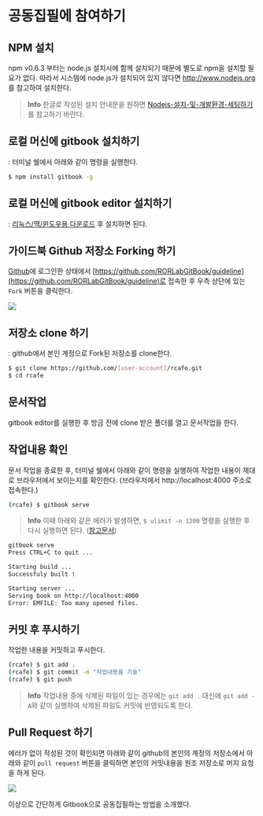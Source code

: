 # 공동집필에 참여하기

## NPM 설치

npm v0.6.3 부터는 node.js 설치시에 함께 설치되기 때문에 별도로 npm을 설치할 필요가 없다. 따라서 시스템에 node.js가 설치되어 있지 않다면 http://www.nodejs.org 를 참고하여 설치한다.

> **Info** 한글로 작성된 설치 안내문을 원하면  [Nodejs-설치-및-개발환경-세팅하기](http://inspiredjw.tistory.com/entry/Nodejs-설치-및-개발환경-세팅하기)를 참고하기 바란다.


## 로컬 머신에 gitbook 설치하기

: 터미널 쉘에서 아래와 같이 명령을 실행한다.

```bash
$ npm install gitbook -g
```

## 로컬 머신에 gitbook editor 설치하기

: [리눅스/맥/윈도우용 다운로드](https://github.com/GitbookIO/editor/releases) 후 설치하면 된다.

## 가이드북 Github 저장소 Forking 하기

[Github](https://github.com)에 로그인한 상태에서 [https://github.com/RORLabGitBook/guideline](https://github.com/RORLabGitBook/guideline)로 접속한 후 우측 상단에 있는 `Fork` 버튼을 클릭한다.

![](http://i1373.photobucket.com/albums/ag392/rorlab/Photobucket%20Desktop%20-%20RORLAB/2014-05-18_20-08-57_zpsc381de0d.png)


## 저장소 clone 하기

: github에서 본인 계정으로 Fork된 저장소를 clone한다.

```bash
$ git clone https://github.com/[user-account]/rcafe.git
$ cd rcafe
```

## 문서작업

gitbook editor를 실행한 후 방금 전에 clone 받은 폴더를 열고 문서작업을 한다.

## 작업내용 확인

문서 작업을 종료한 후, 터미널 쉘에서 아래와 같이 명령을 실행하여 작업한 내용이 제대로 브라우저에서 보이는지를 확인한다. (브라우저에서 http://localhost:4000 주소로 접속한다.)

```bash
(rcafe) $ gitbook serve
```

> **Info** 이때 아래와 같은 에러가 발생하면, `$ ulimit -n 1200` 명령을 실행한 후 다시 실행하면 된다. ([참고문서](https://github.com/GitbookIO/gitbook/issues/214))

```bash
gitbook serve
Press CTRL+C to quit ...

Starting build ...
Successfuly built !

Starting server ...
Serving book on http://localhost:4000
Error: EMFILE: Too many opened files.
```


## 커밋 후 푸시하기

작업한 내용을 커밋하고 푸시한다.

```bash
(rcafe) $ git add .
(rcafe) $ git commit -m "작업내용을 기술"
(rcafe) $ git push
```

> **Info** 작업내용 중에 삭제된 파일이 있는 경우에는 `git add .` 대신에 `git add -A`와 같이 실행하여 삭제된 파일도 커밋에 반영되도록 한다.


## Pull Request 하기

에러가 없이 작성된 것이 확인되면 아래와 같이 github의 본인의 계정의 저장소에서 아래와 같이 `pull request` 버튼을 클릭하면 본인의 커밋내용을 원조 저장소로 머지 요청을 하게 된다.

![](http://i1373.photobucket.com/albums/ag392/rorlab/Photobucket%20Desktop%20-%20RORLAB/2014-05-18_20-24-41_zpsac3702ad.png)

이상으로 간단하게 Gitbook으로 공동집필하는 방법을 소개했다.

